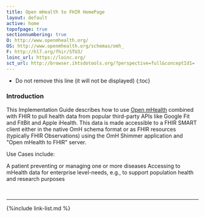 ```yaml
---
title: Open mHealth to FHIR HomePage
layout: default
active: home
topofpage: true
sectionnumbering: true
O: http://www.openmhealth.org/
OS: http://www.openmhealth.org/schemas/omh_
F: http://hl7.org/fhir/STU3/
loinc_url: https://loinc.org/
sct_url: http://browser.ihtsdotools.org/?perspective=full&conceptId1=
---
```


<!-- TOC  the css styling for this is \pages\assets\css\project.css under 'markdown-toc'-->

* Do not remove this line (it will not be displayed)
{:toc}


### Introduction

This Implementation Guide describes how to use [Open mHealth](http://www.openmhealth.org/) combined with FHIR to pull health data from popular third-party APIs like Google Fit and FitBit and Apple iHealth.  This data is made accessible to a FHIR SMART client either in the native OmH schema format or as FHIR resources (typically FHIR Observations) using the OmH Shimmer application and "Open mHealth to FHIR" server.

Use Cases include:

A patient preventing or managing one or more diseases
Accessing to mHealth data for enterprise level-needs, e.g., to support population health and research purposes


<!-- end TOC -->

<br />


---

{%include link-list.md %}
